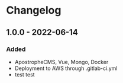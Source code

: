 # Changelog

## 1.0.0 - 2022-06-14

### Added

- ApostropheCMS, Vue, Mongo, Docker
- Deployment to AWS through .gitlab-ci.yml
- test test

